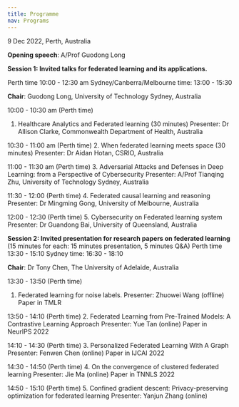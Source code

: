 ```yaml
---
title: Programme
nav: Programs
---
```


9 Dec 2022, Perth, Australia

**Opening speech**: A/Prof Guodong Long

**Session 1: Invited talks for federated learning and its applications.**

Perth time 10:00 - 12:30 am
Sydney/Canberra/Melbourne time: 13:00 - 15:30

**Chair**: Guodong Long, University of Technology Sydney, Australia

10:00 - 10:30 am (Perth time)
1. Healthcare Analytics and Federated learning  (30 minutes)
Presenter: Dr Allison Clarke, Commonwealth Department of Health, Australia

10:30 - 11:00 am (Perth time)
2. When federated learning meets space (30 minutes)
Presenter: Dr Aidan Hotan, CSRIO, Australia

11:00 - 11:30 am (Perth time)
3. Adversarial Attacks and Defenses in Deep Learning: from a Perspective of Cybersecurity
Presenter: A/Prof Tianqing Zhu, University of Technology Sydney, Australia

11:30 - 12:00  (Perth time)
4. Federated causal learning and reasoning
Presenter: Dr Mingming Gong, University of Melbourne, Australia

12:00 - 12:30  (Perth time)
5. Cybersecurity on Federated learning system
Presenter: Dr Guandong Bai, University of Queensland, Australia


**Session 2: Invited presentation for research papers on federated learning** (15 minutes for each: 15 minutes presentation, 5 minutes Q&A)
Perth time 13:30 - 15:10 
Sydney time: 16:30 - 18:10

**Chair**: Dr Tony Chen, The University of Adelaide, Australia

13:30 - 13:50 (Perth  time)
1. Federated learning for noise labels.
Presenter: Zhuowei Wang (offline)
Paper in TMLR

13:50 - 14:10 (Perth  time)
2. Federated Learning from Pre-Trained Models: A Contrastive Learning Approach
Presenter: Yue Tan (online)
Paper in NeurIPS 2022

14:10 - 14:30 (Perth  time)
3. Personalized Federated Learning With A Graph
Presenter: Fenwen Chen (online)
Paper in IJCAI 2022

14:30 - 14:50 (Perth  time)
4. On the convergence of clustered federated learning
Presenter: Jie Ma (online)
Paper in TNNLS 2022

14:50 - 15:10 (Perth  time)
5. Confined gradient descent: Privacy-preserving optimization for federated learning
Presenter: Yanjun Zhang (online)


<!--### To be decided soon 

To create your own materials using `workshop-template-b`, please create a free [GitHub account](https://github.com/join) if you do not have one already.
Basic familiarity with the GitHub web interface will be helpful.

For a quick introduction check out GitHub's [Hello World guide](https://guides.github.com/activities/hello-world/), or the extensive [GitHub Learning Lab](https://lab.github.com/).

It is possible to create a website with this template using only GitHub's web interface--in fact, it works great!
However, for more advanced uses you will want Git, Ruby, and Jekyll installed on your computer to do local development.

{% capture text %}
1. Have a [GitHub](https://github.com) account.
2. Optional: have [Git](https://git-scm.com/), [Jekyll](https://jekyllrb.com/), and a nice [text editor](https://code.visualstudio.com/) installed.
{% endcapture %}
{% include card.html text=text header="Setup Overview" %}

-------------

## Local Jekyll Setup [very optional]

### Install Git

[Git](https://git-scm.com/) is a [free](https://www.gnu.org/philosophy/free-sw.en.html), [distributed](https://en.wikipedia.org/wiki/Distributed_version_control) version control system. [GitHub](https://github.com/) is a Git repository hosting service, a place to store and sync your work in the cloud--your Jekyll and GitHub Pages projects will be under Git version control, so you need the software on your machine. 

- Windows: install [Git for Windows](https://git-for-windows.github.io/) using the default options. This will give you Git, Git Bash, and Git GUI. Git Bash is a great terminal that lets you use UNIX style commands on Windows.
- Mac: check if Git is already installed by opening terminal and typing `git --version`. If you do not have it, download the official [Mac installer](https://git-scm.com/downloads).
- Linux: check if Git is already installed by opening terminal and typing `git --version`. If you do not have it, install from your distribution's software center or package manager (for Ubuntu `sudo apt install git`).

If you are interested in using a visual GUI application integrated with GitHub, Windows and Mac users should also install [GitHub Desktop](https://desktop.github.com/) using the default options.
You can install GitHub Desktop in addition to other versions of Git.

There are other [GUI apps available](https://git-scm.com/downloads/guis) for managing and visualizing Git repositories, including Linux options.

### Install Ruby

[Ruby](https://www.ruby-lang.org/en/){:target="_blank" rel="noopener"} is a open source programming language popular with web applications.
**_You do not need to know anything about Ruby_**, but you do need it to run Jekyll on your system!

Jekyll requires a Ruby version 2.4.0 or greater.
Below are quick start steps, but you may want to refer to Jekyll's official [installation guides](https://jekyllrb.com/docs/installation/) for tips.

- **Windows:** Use [RubyInstaller for Windows](https://rubyinstaller.org/){:target="_blank" rel="noopener"}.
    - First, [download](https://rubyinstaller.org/downloads/) the suggested stable version "WITH DEVKIT" (as of this writing, Ruby+Devkit 2.7.X (x64)) and double click to install. Use the install defaults, but make sure "Add Ruby executables to your PATH" is checked. On the final step, ensure the box to start the MSYS2 DevKit is checked.
    - Second, the installer will open a terminal window with options to install MSYS2 DevKit components. Choose option 3, "MSYS2 and MINGW development toolchain", or simply press ENTER to install all the necessary dependencies. The installer will proceed through a bunch of steps outputting a bunch of text in the terminal window. *Eventually*, this will conclude and you should see a message with the word `success` in it. If the window doesn't close, press `Enter` again or manually close it. (The installer can be restarted by typing `ridk install` into a command prompt).
- **Mac:** OS X has a version of Ruby installed by default. Check the version with `ruby -v`. If it is > 2.4.0 you can use the system Ruby. However, a newer version can be installed using [Homebrew](https://brew.sh/), `brew install ruby`, or a manager such as [rbenv](https://github.com/rbenv/rbenv) or [RVM](http://rvm.io/). Check the official Jekyll [Mac install docs](https://jekyllrb.com/docs/installation/#macOS) for tips.
- **Linux:** Even though the version will not be the most up-to-date, the simplest method is to use your distro's repositories. For example on Ubuntu, `sudo apt install ruby-full`. Make sure the repository version is > 2.4.0. You will also need the build tools Make and GCC, on Ubuntu get them with `sudo apt install build-essential`. For a more up-to-date version, use a manager such as  [rbenv](https://github.com/rbenv/rbenv) or [RVM](http://rvm.io/).

### Install Jekyll

Jekyll is a Gem, a software package installed via Ruby's management system called RubyGems (similar to Python's Pip). 
Open a terminal and type:
`gem install jekyll bundler`

This will take a minute as Gem installs all the dependencies and builds extensions. 

### Install Text Editor

When working with code you should have a good text editor.
Windows notepad does not handle UTF-8 encoding or UNIX line endings that are standard for cross platform applications. 
For basic editing, Windows [Notepad++](https://notepad-plus-plus.org/), Mac TextEdit, or Linux Gedit are sufficient.
However, a more complete code editor will be helpful for managing Jekyll projects.

Open-source cross platform suggestions:

- [Visual Studio Code](https://code.visualstudio.com/)
- [Atom](https://atom.io/)

Tip: you can click `.` on any GitHub repository to [open the web editor](https://docs.github.com/en/codespaces/the-githubdev-web-based-editor) (which is a light version of VS Code)!
-->

